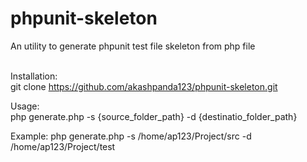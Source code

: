 # phpunit-skeleton
An utility to generate phpunit test file skeleton from php file<br /><br />

Installation: <br />
git clone https://github.com/akashpanda123/phpunit-skeleton.git<br />

Usage: <br />
php generate.php -s {source_folder_path} -d {destinatio_folder_path}<br />

Example:
php  generate.php -s /home/ap123/Project/src -d /home/ap123/Project/test
